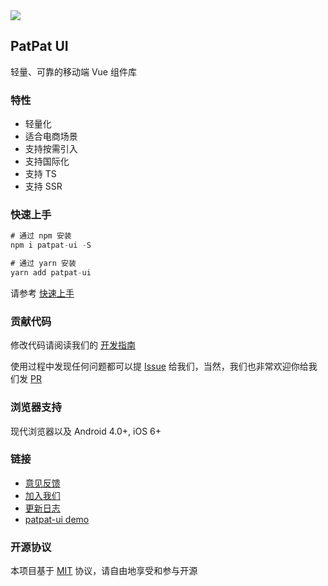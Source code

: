 <div class="pui-doc-intro">
  <img class="pui-doc-intro__logo" src="//p-m.ppwebstatic.com/static/img/pwa_icon/ios-icon-180x180.png">
  <h2>PatPat UI</h2>
  <p>轻量、可靠的移动端 Vue 组件库</p>
</div>
 
### 特性

* 轻量化
* 适合电商场景
* 支持按需引入
* 支持国际化
* 支持 TS
* 支持 SSR

### 快速上手
```javascript
# 通过 npm 安装
npm i patpat-ui -S

# 通过 yarn 安装
yarn add patpat-ui
```

请参考 [快速上手](https://patpatui.patpat.vip/)

### 贡献代码

修改代码请阅读我们的 [开发指南](https://patpatui.patpat.vip/)

使用过程中发现任何问题都可以提 [Issue](https://github.com/patpat-ui/patpat-ui/issues) 给我们，当然，我们也非常欢迎你给我们发 [PR](https://github.com/patpat-ui/patpat-ui/pulls)

### 浏览器支持

现代浏览器以及 Android 4.0+, iOS 6+

### 链接

* [意见反馈](https://github.com/patpat-ui/patpat-ui/issues)
* [加入我们](https://www.lagou.com/gongsi/71182.html)
* [更新日志](https://patpatui.patpat.vip/)
* [patpat-ui demo](/component/base/button)

### 开源协议

本项目基于 [MIT](https://zh.wikipedia.org/wiki/MIT%E8%A8%B1%E5%8F%AF%E8%AD%89) 协议，请自由地享受和参与开源
